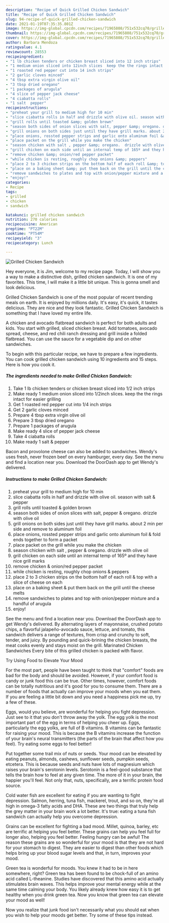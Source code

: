 ```yaml
---
description: "Recipe of Quick Grilled Chicken Sandwich"
title: "Recipe of Quick Grilled Chicken Sandwich"
slug: 94-recipe-of-quick-grilled-chicken-sandwich
date: 2021-01-19T07:35:35.801Z
image: https://img-global.cpcdn.com/recipes/71965808/751x532cq70/grilled-chicken-sandwich-recipe-main-photo.jpg
thumbnail: https://img-global.cpcdn.com/recipes/71965808/751x532cq70/grilled-chicken-sandwich-recipe-main-photo.jpg
cover: https://img-global.cpcdn.com/recipes/71965808/751x532cq70/grilled-chicken-sandwich-recipe-main-photo.jpg
author: Barbara Mendoza
ratingvalue: 4.1
reviewcount: 28553
recipeingredient:
- "1 lb chicken tenders or chicken breast sliced into 12 inch strips"
- "1 medium onion sliced into 12inch slices  keep the the rings intact for easier grilling"
- "1 roasted red pepper cut into 14 inch strips"
- "2 garlic cloves minced"
- "4 tbsp extra virgin olive oil"
- "3 tbsp dried oregano"
- "1 packages of arugula"
- "4 slice of pepper jack cheese"
- "4 ciabatta rolls"
- "1 salt  pepper"
recipeinstructions:
- "preheat your grill to medium high for 10 min"
- "slice ciabatta rolls in half and drizzle with olive oil. season with salt &amp; pepper"
- "grill rolls until toasted &amp; golden brown"
- "season both sides of onion slices with salt, pepper &amp; oregano. drizzle with olive oil"
- "grill onions on both sides just until they have grill marks. about 2 min per side and remove to aluminum foil"
- "place onions, rossted pepper strips and garlic onto aluminum foil &amp; fold ends together to form a packet"
- "place packet on the grill while you make the chicken"
- "season chicken with salt , pepper &amp; oregano.  drizzle with olive oil"
- "grill chicken on each side until an internal temp of 165º and they have nice grill marks"
- "remove chicken &amp; onion/red pepper packet"
- "while chicken is resting, roughly chop onions &amp; peppers"
- "place 2 to 3 chicken strips on the bottom half of each roll &amp; top with  a slice of cheese on each"
- "place on a baking sheet &amp; put them back on the grill until the cheese melts"
- "remove sandwiches to plates and top with onion/pepper mixture and a handful of arugula"
- "enjoy!"
categories:
- Recipe
tags:
- grilled
- chicken
- sandwich

katakunci: grilled chicken sandwich 
nutrition: 270 calories
recipecuisine: American
preptime: "PT22M"
cooktime: "PT54M"
recipeyield: "3"
recipecategory: Lunch

---
```



![Grilled Chicken Sandwich](https://img-global.cpcdn.com/recipes/71965808/751x532cq70/grilled-chicken-sandwich-recipe-main-photo.jpg)

Hey everyone, it is Jim, welcome to my recipe page. Today, I will show you a way to make a distinctive dish, grilled chicken sandwich. It is one of my favorites. This time, I will make it a little bit unique. This is gonna smell and look delicious.

Grilled Chicken Sandwich is one of the most popular of recent trending meals on earth. It is enjoyed by millions daily. It's easy, it's quick, it tastes delicious. They are nice and they look fantastic. Grilled Chicken Sandwich is something that I have loved my entire life.

A chicken and avocado flatbread sandwich is perfect for both adults and kids. You start with grilled, sliced chicken breast. Add tomatoes, avocado spread, cheese, and red chili ranch dressing and grill inside a folded flatbread. You can use the sauce for a vegetable dip and on other sandwiches.


To begin with this particular recipe, we have to prepare a few ingredients. You can cook grilled chicken sandwich using 10 ingredients and 15 steps. Here is how you cook it.

<!--inarticleads1-->

##### The ingredients needed to make Grilled Chicken Sandwich:

1. Take 1 lb chicken tenders or chicken breast sliced into 1/2 inch strips
1. Make ready 1 medium onion sliced into 1/2inch slices.  keep the the rings intact for easier grilling
1. Get 1 roasted red pepper cut into 1/4 inch strips
1. Get 2 garlic cloves minced
1. Prepare 4 tbsp extra virgin olive oil
1. Prepare 3 tbsp dried oregano
1. Prepare 1 packages of arugula
1. Make ready 4 slice of pepper jack cheese
1. Take 4 ciabatta rolls
1. Make ready 1 salt &amp; pepper


Bacon and provolone cheese can also be added to sandwiches. Wendy&#39;s uses fresh, never frozen beef on every hamburger, every day. See the menu and find a location near you. Download the DoorDash app to get Wendy&#39;s delivered. 

<!--inarticleads2-->

##### Instructions to make Grilled Chicken Sandwich:

1. preheat your grill to medium high for 10 min
1. slice ciabatta rolls in half and drizzle with olive oil. season with salt &amp; pepper
1. grill rolls until toasted &amp; golden brown
1. season both sides of onion slices with salt, pepper &amp; oregano. drizzle with olive oil
1. grill onions on both sides just until they have grill marks. about 2 min per side and remove to aluminum foil
1. place onions, rossted pepper strips and garlic onto aluminum foil &amp; fold ends together to form a packet
1. place packet on the grill while you make the chicken
1. season chicken with salt , pepper &amp; oregano.  drizzle with olive oil
1. grill chicken on each side until an internal temp of 165º and they have nice grill marks
1. remove chicken &amp; onion/red pepper packet
1. while chicken is resting, roughly chop onions &amp; peppers
1. place 2 to 3 chicken strips on the bottom half of each roll &amp; top with  a slice of cheese on each
1. place on a baking sheet &amp; put them back on the grill until the cheese melts
1. remove sandwiches to plates and top with onion/pepper mixture and a handful of arugula
1. enjoy!


See the menu and find a location near you. Download the DoorDash app to get Wendy&#39;s delivered. By alternating layers of mayonnaise, crushed potato chips, a flavorful jalapeño-avocado sauce, lettuce, and tomato, this sandwich delivers a range of textures, from crisp and crunchy to soft, tender, and juicy. By pounding and quick-brining the chicken breasts, the meat cooks evenly and stays moist on the grill. Marinated Chicken Sandwiches Every bite of this grilled chicken is packed with flavor. 

Try Using Food to Elevate Your Mood


For the most part, people have been taught to think that "comfort" foods are bad for the body and should be avoided. However, if your comfort food is candy or junk food this can be true. Other times, however, comfort foods can be totally nutritious and it's good for you to consume them. There are a number of foods that actually can improve your moods when you eat them. If you are feeling a little bit down and you need a happiness pick me up, try a few of these.

Eggs, would you believe, are wonderful for helping you fight depression. Just see to it that you don't throw away the yolk. The egg yolk is the most important part of the egg in terms of helping you cheer up. Eggs, particularly the egg yolks, are full of B vitamins. B vitamins can be fantastic for raising your mood. This is because the B vitamins increase the function of your brain's neural transmitters (the parts of the brain that affect how you feel). Try eating some eggs to feel better!

Put together some trail mix of nuts or seeds. Your mood can be elevated by eating peanuts, almonds, cashews, sunflower seeds, pumpkin seeds, etcetera. This is because seeds and nuts have lots of magnesium which raises your brain's serotonin levels. Serotonin is a feel-good substance that tells the brain how to feel at any given time. The more of it in your brain, the happier you'll feel. Not only that, nuts, specifically, are a terrific protein food source.

Cold water fish are excellent for eating if you are wanting to fight depression. Salmon, herring, tuna fish, mackerel, trout, and so on, they're all high in omega-3 fatty acids and DHA. These are two things that truly help the grey matter in your brain work a lot better. It's true: eating a tuna fish sandwich can actually help you overcome depression. 

Grains can be excellent for fighting a bad mood. Millet, quinoa, barley, etc are terrific at helping you feel better. These grains can help you feel full for longer also, helping you feel better. Feeling hungry can be awful! The reason these grains are so wonderful for your mood is that they are not hard for your stomach to digest. They are easier to digest than other foods which helps bring up your blood sugar levels and that, in turn, improves your mood.

Green tea is wonderful for moods. You knew it had to be in here somewhere, right? Green tea has been found to be chock-full of an amino acid called L-theanine. Studies have discovered that this amino acid actually stimulates brain waves. This helps improve your mental energy while at the same time calming your body. You likely already knew how easy it is to get healthy when you drink green tea. Now you know that green tea can elevate your mood as well!

Now you realize that junk food isn't necessarily what you should eat when you wish to help your moods get better. Try  some  of  these  tips  instead.

